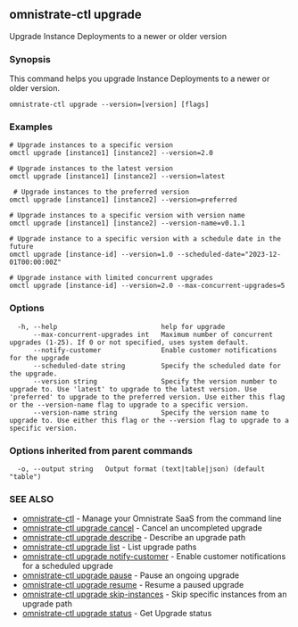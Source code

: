 ## omnistrate-ctl upgrade

Upgrade Instance Deployments to a newer or older version

### Synopsis

This command helps you upgrade Instance Deployments to a newer or older version.

```
omnistrate-ctl upgrade --version=[version] [flags]
```

### Examples

```
# Upgrade instances to a specific version
omctl upgrade [instance1] [instance2] --version=2.0

# Upgrade instances to the latest version
omctl upgrade [instance1] [instance2] --version=latest

 # Upgrade instances to the preferred version
omctl upgrade [instance1] [instance2] --version=preferred

# Upgrade instances to a specific version with version name
omctl upgrade [instance1] [instance2] --version-name=v0.1.1

# Upgrade instance to a specific version with a schedule date in the future
omctl upgrade [instance-id] --version=1.0 --scheduled-date="2023-12-01T00:00:00Z"

# Upgrade instance with limited concurrent upgrades
omctl upgrade [instance-id] --version=2.0 --max-concurrent-upgrades=5
```

### Options

```
  -h, --help                          help for upgrade
      --max-concurrent-upgrades int   Maximum number of concurrent upgrades (1-25). If 0 or not specified, uses system default.
      --notify-customer               Enable customer notifications for the upgrade
      --scheduled-date string         Specify the scheduled date for the upgrade.
      --version string                Specify the version number to upgrade to. Use 'latest' to upgrade to the latest version. Use 'preferred' to upgrade to the preferred version. Use either this flag or the --version-name flag to upgrade to a specific version.
      --version-name string           Specify the version name to upgrade to. Use either this flag or the --version flag to upgrade to a specific version.
```

### Options inherited from parent commands

```
  -o, --output string   Output format (text|table|json) (default "table")
```

### SEE ALSO

- [omnistrate-ctl](omnistrate-ctl.md) - Manage your Omnistrate SaaS from the command line
- [omnistrate-ctl upgrade cancel](omnistrate-ctl_upgrade_cancel.md) - Cancel an uncompleted upgrade
- [omnistrate-ctl upgrade describe](omnistrate-ctl_upgrade_describe.md) - Describe an upgrade path
- [omnistrate-ctl upgrade list](omnistrate-ctl_upgrade_list.md) - List upgrade paths
- [omnistrate-ctl upgrade notify-customer](omnistrate-ctl_upgrade_notify-customer.md) - Enable customer notifications for a scheduled upgrade
- [omnistrate-ctl upgrade pause](omnistrate-ctl_upgrade_pause.md) - Pause an ongoing upgrade
- [omnistrate-ctl upgrade resume](omnistrate-ctl_upgrade_resume.md) - Resume a paused upgrade
- [omnistrate-ctl upgrade skip-instances](omnistrate-ctl_upgrade_skip-instances.md) - Skip specific instances from an upgrade path
- [omnistrate-ctl upgrade status](omnistrate-ctl_upgrade_status.md) - Get Upgrade status
